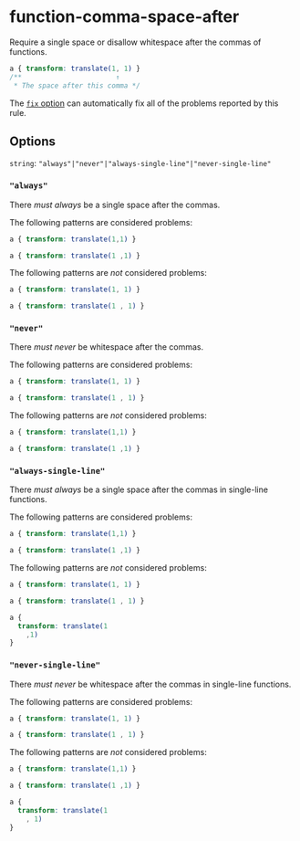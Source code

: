 # function-comma-space-after

Require a single space or disallow whitespace after the commas of functions.

```css
a { transform: translate(1, 1) }
/**                       ↑
 * The space after this comma */
```

The [`fix` option](../../../docs/user-guide/options.md#fix) can automatically fix all of the problems reported by this rule.

## Options

`string`: `"always"|"never"|"always-single-line"|"never-single-line"`

### `"always"`

There _must always_ be a single space after the commas.

The following patterns are considered problems:

```css
a { transform: translate(1,1) }
```

```css
a { transform: translate(1 ,1) }
```

The following patterns are _not_ considered problems:

```css
a { transform: translate(1, 1) }
```

```css
a { transform: translate(1 , 1) }
```

### `"never"`

There _must never_ be whitespace after the commas.

The following patterns are considered problems:

```css
a { transform: translate(1, 1) }
```

```css
a { transform: translate(1 , 1) }
```

The following patterns are _not_ considered problems:

```css
a { transform: translate(1,1) }
```

```css
a { transform: translate(1 ,1) }
```

### `"always-single-line"`

There _must always_ be a single space after the commas in single-line functions.

The following patterns are considered problems:

```css
a { transform: translate(1,1) }
```

```css
a { transform: translate(1 ,1) }
```

The following patterns are _not_ considered problems:

```css
a { transform: translate(1, 1) }
```

```css
a { transform: translate(1 , 1) }
```

```css
a {
  transform: translate(1
    ,1)
}
```

### `"never-single-line"`

There _must never_ be whitespace after the commas in single-line functions.

The following patterns are considered problems:

```css
a { transform: translate(1, 1) }
```

```css
a { transform: translate(1 , 1) }
```

The following patterns are _not_ considered problems:

```css
a { transform: translate(1,1) }
```

```css
a { transform: translate(1 ,1) }
```

```css
a {
  transform: translate(1
    , 1)
}
```
